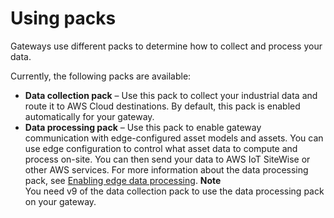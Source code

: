 # Using packs<a name="data-packs"></a>

Gateways use different packs to determine how to collect and process your data\. 

Currently, the following packs are available:
+ **Data collection pack** – Use this pack to collect your industrial data and route it to AWS Cloud destinations\. By default, this pack is enabled automatically for your gateway\.
+ **Data processing pack** – Use this pack to enable gateway communication with edge\-configured asset models and assets\. You can use edge configuration to control what asset data to compute and process on\-site\. You can then send your data to AWS IoT SiteWise or other AWS services\. For more information about the data processing pack, see [Enabling edge data processing](edge-processing.md)\.
**Note**  
You need v9 of the data collection pack to use the data processing pack on your gateway\.